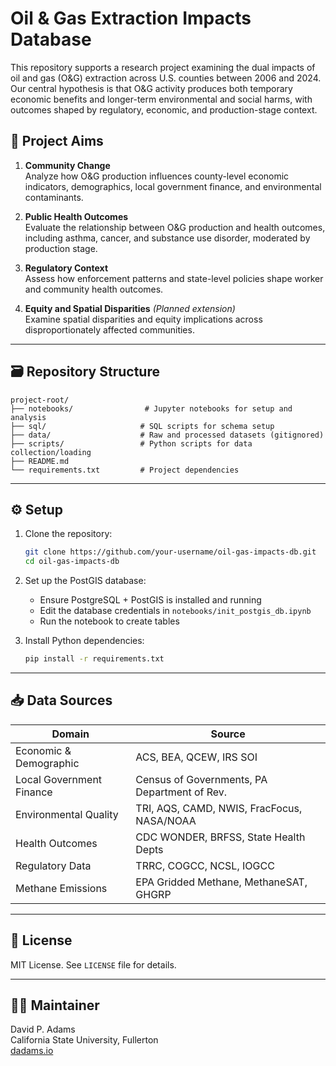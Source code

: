 # Oil & Gas Extraction Impacts Database

This repository supports a research project examining the dual impacts of oil and gas (O&G) extraction across U.S. counties between 2006 and 2024. Our central hypothesis is that O&G activity produces both temporary economic benefits and longer-term environmental and social harms, with outcomes shaped by regulatory, economic, and production-stage context.

## 📌 Project Aims

1. **Community Change**  
   Analyze how O&G production influences county-level economic indicators, demographics, local government finance, and environmental contaminants.

2. **Public Health Outcomes**  
   Evaluate the relationship between O&G production and health outcomes, including asthma, cancer, and substance use disorder, moderated by production stage.

3. **Regulatory Context**  
   Assess how enforcement patterns and state-level policies shape worker and community health outcomes.

4. **Equity and Spatial Disparities** *(Planned extension)*  
   Examine spatial disparities and equity implications across disproportionately affected communities.

---

## 🗃️ Repository Structure

```
project-root/
├── notebooks/                # Jupyter notebooks for setup and analysis
├── sql/                     # SQL scripts for schema setup
├── data/                    # Raw and processed datasets (gitignored)
├── scripts/                 # Python scripts for data collection/loading
├── README.md
└── requirements.txt         # Project dependencies
```

---

## ⚙️ Setup

1. Clone the repository:

   ```bash
   git clone https://github.com/your-username/oil-gas-impacts-db.git
   cd oil-gas-impacts-db
   ```

2. Set up the PostGIS database:

   - Ensure PostgreSQL + PostGIS is installed and running
   - Edit the database credentials in `notebooks/init_postgis_db.ipynb`
   - Run the notebook to create tables

3. Install Python dependencies:

   ```bash
   pip install -r requirements.txt
   ```

---

## 📥 Data Sources

| Domain                     | Source                                         |
|---------------------------|------------------------------------------------|
| Economic & Demographic    | ACS, BEA, QCEW, IRS SOI                        |
| Local Government Finance  | Census of Governments, PA Department of Rev.  |
| Environmental Quality     | TRI, AQS, CAMD, NWIS, FracFocus, NASA/NOAA    |
| Health Outcomes           | CDC WONDER, BRFSS, State Health Depts         |
| Regulatory Data           | TRRC, COGCC, NCSL, IOGCC                       |
| Methane Emissions         | EPA Gridded Methane, MethaneSAT, GHGRP        |

---

## 📄 License

MIT License. See `LICENSE` file for details.

---

## 👨‍🔬 Maintainer

David P. Adams  
California State University, Fullerton  
[dadams.io](https://dadams.io)

